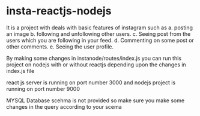 # insta-reactjs-nodejs

It is a project with deals with basic features of instagram such as 
  a. posting an image
  b. following and unfollowing other users.
  c. Seeing post from the users which you are following in your feed.
  d. Commenting on some post or other comments.
  e. Seeing the user profile.

By making some changes in instanode/routes/index.js you can run this project on nodejs with or without reactjs depending upon the changes in index.js file

react js server is running on port number 3000 and nodejs project is running on port number 9000

MYSQL Database scehma is not provided so make sure you make some changes in the query according to your scema
